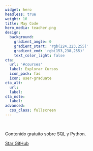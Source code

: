 ```yaml
---
widget: hero
headless: true
weight: 10
title: May Code
hero_media: teacher.png
design:
  background:
    gradient_angle: 0
    gradient_start: 'rgb(224,223,255)'
    gradient_end: 'rgb(153,238,255)'
    text_color_light: false
cta:
  url: '#courses'
  label: Explorar Cursos
  icon_pack: fas
  icon: user-graduate
cta_alt:
  url:
  label:
cta_note:
  label:
advanced:
  css_class: fullscreen
---
```


<br>

Contenido gratuito sobre SQL y Python.

<a class="github-button" href="https://github.com/mayracmg" data-icon="octicon-star" data-size="large" data-show-count="true" aria-label="Star GitHub">Star GitHub</a><br><script async defer src="https://buttons.github.io/buttons.js"></script>
